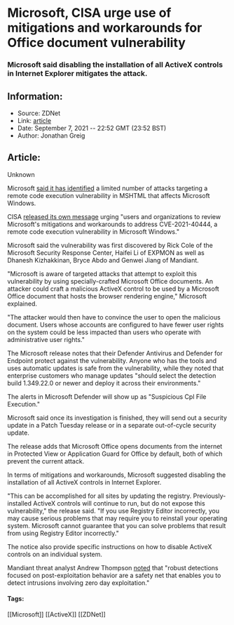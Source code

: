 # Microsoft, CISA urge use of mitigations and workarounds for Office document vulnerability
### Microsoft said disabling the installation of all ActiveX controls in Internet Explorer mitigates the attack.

## Information:
+ Source: ZDNet
+ Link: [article](https://www.zdnet.com/article/microsoft-cisa-urge-use-of-mitigations-and-workarounds-for-office-document-vulnerability/)
+ Date: September 7, 2021 -- 22:52 GMT (23:52 BST)
+ Author: Jonathan Greig


## Article:
Unknown

Microsoft [said it has identified](https://msrc.microsoft.com/update-guide/vulnerability/CVE-2021-40444) a limited number of attacks targeting a remote code execution vulnerability in MSHTML that affects Microsoft Windows.

CISA [released its own message](https://twitter.com/USCERT_gov/status/1435342618704191491) urging "users and organizations to review Microsoft's mitigations and workarounds to address CVE-2021-40444, a remote code execution vulnerability in Microsoft Windows."

Microsoft said the vulnerability was first discovered by Rick Cole of the Microsoft Security Response Center, Haifei Li of EXPMON as well as Dhanesh Kizhakkinan, Bryce Abdo and Genwei Jiang of Mandiant. 

"Microsoft is aware of targeted attacks that attempt to exploit this vulnerability by using specially-crafted Microsoft Office documents. An attacker could craft a malicious ActiveX control to be used by a Microsoft Office document that hosts the browser rendering engine," Microsoft explained. 

"The attacker would then have to convince the user to open the malicious document. Users whose accounts are configured to have fewer user rights on the system could be less impacted than users who operate with administrative user rights." 

The Microsoft release notes that their Defender Antivirus and Defender for Endpoint protect against the vulnerability. Anyone who has the tools and uses automatic updates is safe from the vulnerability, while they noted that enterprise customers who manage updates "should select the detection build 1.349.22.0 or newer and deploy it across their environments." 

The alerts in Microsoft Defender will show up as "Suspicious Cpl File Execution."






Microsoft said once its investigation is finished, they will send out a security update in a Patch Tuesday release or in a separate out-of-cycle security update. 

The release adds that Microsoft Office opens documents from the internet in Protected View or Application Guard for Office by default, both of which prevent the current attack. 

In terms of mitigations and workarounds, Microsoft suggested disabling the installation of all ActiveX controls in Internet Explorer. 

"This can be accomplished for all sites by updating the registry. Previously-installed ActiveX controls will continue to run, but do not expose this vulnerability," the release said. "If you use Registry Editor incorrectly, you may cause serious problems that may require you to reinstall your operating system. Microsoft cannot guarantee that you can solve problems that result from using Registry Editor incorrectly." 

The notice also provide specific instructions on how to disable ActiveX controls on an individual system. 

Mandiant threat analyst Andrew Thompson [noted](https://twitter.com/ImposeCost/status/1435314129812836356) that "robust detections focused on post-exploitation behavior are a safety net that enables you to detect intrusions involving zero day exploitation."





#### Tags:
[[Microsoft]] [[ActiveX]] [[ZDNet]]
